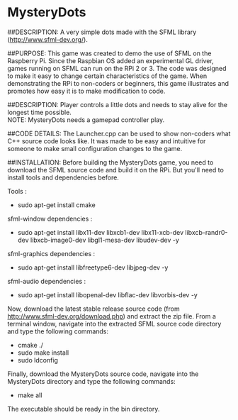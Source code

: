 # MysteryDots
##DESCRIPTION:
A very simple dots made with the SFML library (http://www.sfml-dev.org/).

##PURPOSE:
This game was created to demo the use of SFML on the Raspberry Pi.  Since the Raspbian OS added an experimental GL driver, games running on SFML can run on the RPi 2 or 3.  The code was designed to make it easy to change certain characteristics of the game.  When demonstrating the RPi to non-coders or beginners, this game illustrates and promotes how easy it is to make modification to code.

##DESCRIPTION:
Player controls a little dots and needs to stay alive for the longest time possible.  
NOTE: MysteryDots needs a gamepad controller play.

##CODE DETAILS:
The Launcher.cpp can be used to show non-coders what C++ source code looks like.  It was made to be easy and intuitive for someone to make small configuration changes to the game.

##INSTALLATION:
Before building the MysteryDots game, you need to download the SFML source code and build it on the RPi.  But you'll need to install tools and dependencies before.

Tools :
  - sudo apt-get install cmake

sfml-window dependencies :
  - sudo apt-get install libx11-dev libxcb1-dev libx11-xcb-dev libxcb-randr0-dev libxcb-image0-dev libgl1-mesa-dev libudev-dev -y

sfml-graphics dependencies :
  - sudo apt-get install libfreetype6-dev libjpeg-dev -y

sfml-audio dependencies :
  - sudo apt-get install libopenal-dev libflac-dev libvorbis-dev -y

Now, download the latest stable release source code (from http://www.sfml-dev.org/download.php) and extract the zip file.
From a terminal window, navigate into the extracted SFML source code directory and type the following commands:
  - cmake ./
  - sudo make install
  - sudo ldconfig

Finally, download the MysteryDots source code, navigate into the MysteryDots directory and type the following commands:
  - make all

The executable should be ready in the bin directory.
